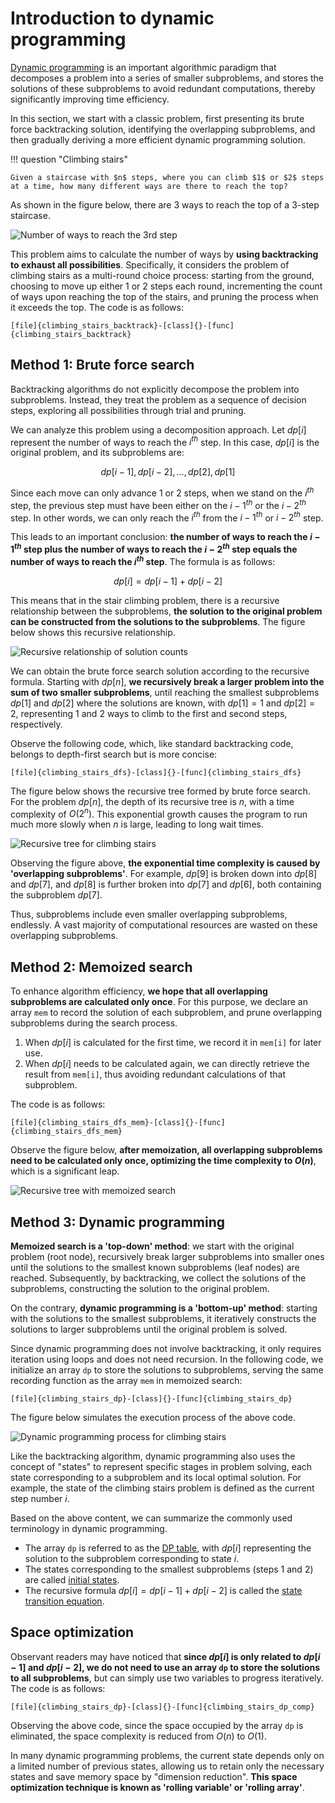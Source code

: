 # Introduction to dynamic programming

<u>Dynamic programming</u> is an important algorithmic paradigm that decomposes a problem into a series of smaller subproblems, and stores the solutions of these subproblems to avoid redundant computations, thereby significantly improving time efficiency.

In this section, we start with a classic problem, first presenting its brute force backtracking solution, identifying the overlapping subproblems, and then gradually deriving a more efficient dynamic programming solution.

!!! question "Climbing stairs"

    Given a staircase with $n$ steps, where you can climb $1$ or $2$ steps at a time, how many different ways are there to reach the top?

As shown in the figure below, there are $3$ ways to reach the top of a $3$-step staircase.

![Number of ways to reach the 3rd step](intro_to_dynamic_programming.assets/climbing_stairs_example.png)

This problem aims to calculate the number of ways by **using backtracking to exhaust all possibilities**. Specifically, it considers the problem of climbing stairs as a multi-round choice process: starting from the ground, choosing to move up either $1$ or $2$ steps each round, incrementing the count of ways upon reaching the top of the stairs, and pruning the process when it exceeds the top. The code is as follows:

```src
[file]{climbing_stairs_backtrack}-[class]{}-[func]{climbing_stairs_backtrack}
```

## Method 1: Brute force search

Backtracking algorithms do not explicitly decompose the problem into subproblems. Instead, they treat the problem as a sequence of decision steps, exploring all possibilities through trial and pruning.

We can analyze this problem using a decomposition approach. Let $dp[i]$ represent the number of ways to reach the $i^{th}$ step. In this case, $dp[i]$ is the original problem, and its subproblems are:

$$
dp[i-1], dp[i-2], \dots, dp[2], dp[1]
$$

Since each move can only advance $1$ or $2$ steps, when we stand on the $i^{th}$ step, the previous step must have been either on the $i-1^{th}$ or the $i-2^{th}$ step. In other words, we can only reach the $i^{th}$ from the $i-1^{th}$ or $i-2^{th}$ step.

This leads to an important conclusion: **the number of ways to reach the $i-1^{th}$ step plus the number of ways to reach the $i-2^{th}$ step equals the number of ways to reach the $i^{th}$ step**. The formula is as follows:

$$
dp[i] = dp[i-1] + dp[i-2]
$$

This means that in the stair climbing problem, there is a recursive relationship between the subproblems, **the solution to the original problem can be constructed from the solutions to the subproblems**. The figure below shows this recursive relationship.

![Recursive relationship of solution counts](intro_to_dynamic_programming.assets/climbing_stairs_state_transfer.png)

We can obtain the brute force search solution according to the recursive formula. Starting with $dp[n]$, **we recursively break a larger problem into the sum of two smaller subproblems**, until reaching the smallest subproblems $dp[1]$ and $dp[2]$ where the solutions are known, with $dp[1] = 1$ and $dp[2] = 2$, representing $1$ and $2$ ways to climb to the first and second steps, respectively.

Observe the following code, which, like standard backtracking code, belongs to depth-first search but is more concise:

```src
[file]{climbing_stairs_dfs}-[class]{}-[func]{climbing_stairs_dfs}
```

The figure below shows the recursive tree formed by brute force search. For the problem $dp[n]$, the depth of its recursive tree is $n$, with a time complexity of $O(2^n)$. This exponential growth causes the program to run much more slowly when $n$ is large, leading to long wait times.

![Recursive tree for climbing stairs](intro_to_dynamic_programming.assets/climbing_stairs_dfs_tree.png)

Observing the figure above, **the exponential time complexity is caused by 'overlapping subproblems'**. For example, $dp[9]$ is broken down into $dp[8]$ and $dp[7]$, and $dp[8]$ is further broken into $dp[7]$ and $dp[6]$, both containing the subproblem $dp[7]$.

Thus, subproblems include even smaller overlapping subproblems, endlessly. A vast majority of computational resources are wasted on these overlapping subproblems.

## Method 2: Memoized search

To enhance algorithm efficiency, **we hope that all overlapping subproblems are calculated only once**. For this purpose, we declare an array `mem` to record the solution of each subproblem, and prune overlapping subproblems during the search process.

1. When $dp[i]$ is calculated for the first time, we record it in `mem[i]` for later use.
2. When $dp[i]$ needs to be calculated again, we can directly retrieve the result from `mem[i]`, thus avoiding redundant calculations of that subproblem.

The code is as follows:

```src
[file]{climbing_stairs_dfs_mem}-[class]{}-[func]{climbing_stairs_dfs_mem}
```

Observe the figure below, **after memoization, all overlapping subproblems need to be calculated only once, optimizing the time complexity to $O(n)$**, which is a significant leap.

![Recursive tree with memoized search](intro_to_dynamic_programming.assets/climbing_stairs_dfs_memo_tree.png)

## Method 3: Dynamic programming

**Memoized search is a 'top-down' method**: we start with the original problem (root node), recursively break larger subproblems into smaller ones until the solutions to the smallest known subproblems (leaf nodes) are reached. Subsequently, by backtracking, we collect the solutions of the subproblems, constructing the solution to the original problem.

On the contrary, **dynamic programming is a 'bottom-up' method**: starting with the solutions to the smallest subproblems, it iteratively constructs the solutions to larger subproblems until the original problem is solved.

Since dynamic programming does not involve backtracking, it only requires iteration using loops and does not need recursion. In the following code, we initialize an array `dp` to store the solutions to subproblems, serving the same recording function as the array `mem` in memoized search:

```src
[file]{climbing_stairs_dp}-[class]{}-[func]{climbing_stairs_dp}
```

The figure below simulates the execution process of the above code.

![Dynamic programming process for climbing stairs](intro_to_dynamic_programming.assets/climbing_stairs_dp.png)

Like the backtracking algorithm, dynamic programming also uses the concept of "states" to represent specific stages in problem solving, each state corresponding to a subproblem and its local optimal solution. For example, the state of the climbing stairs problem is defined as the current step number $i$.

Based on the above content, we can summarize the commonly used terminology in dynamic programming.

- The array `dp` is referred to as the <u>DP table</u>, with $dp[i]$ representing the solution to the subproblem corresponding to state $i$.
- The states corresponding to the smallest subproblems (steps $1$ and $2$) are called <u>initial states</u>.
- The recursive formula $dp[i] = dp[i-1] + dp[i-2]$ is called the <u>state transition equation</u>.

## Space optimization

Observant readers may have noticed that **since $dp[i]$ is only related to $dp[i-1]$ and $dp[i-2]$, we do not need to use an array `dp` to store the solutions to all subproblems**, but can simply use two variables to progress iteratively. The code is as follows:

```src
[file]{climbing_stairs_dp}-[class]{}-[func]{climbing_stairs_dp_comp}
```

Observing the above code, since the space occupied by the array `dp` is eliminated, the space complexity is reduced from $O(n)$ to $O(1)$.

In many dynamic programming problems, the current state depends only on a limited number of previous states, allowing us to retain only the necessary states and save memory space by "dimension reduction". **This space optimization technique is known as 'rolling variable' or 'rolling array'**.
